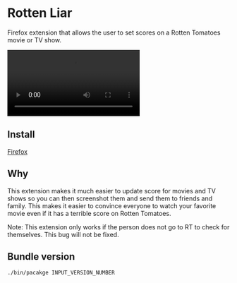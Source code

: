 # Rotten Liar

Firefox extension that allows the user to set scores on a Rotten Tomatoes movie or TV show.

![Rotten Liar Example](https://i.imgur.com/SsMEPgr.mp4)

## Install

[Firefox](https://addons.mozilla.org/en-US/firefox/addon/rotten-liar/)

## Why

This extension makes it much easier to update score for movies and TV shows so you can then screenshot them and send them to friends and family. This makes it easier to convince everyone to watch your favorite movie even if it has a terrible score on Rotten Tomatoes.

Note: This extension only works if the person does not go to RT to check for themselves. This bug will not be fixed.

## Bundle version

`./bin/pacakge INPUT_VERSION_NUMBER`

